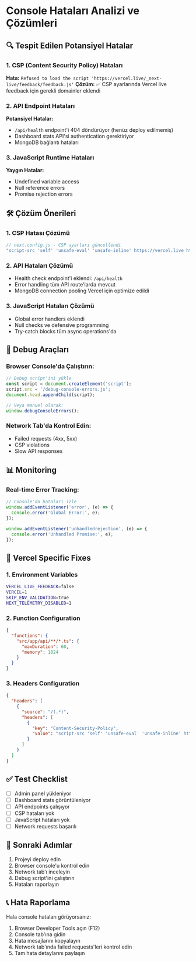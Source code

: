 # Console Hataları Analizi ve Çözümleri

## 🔍 Tespit Edilen Potansiyel Hatalar

### 1. CSP (Content Security Policy) Hataları
**Hata:** `Refused to load the script 'https://vercel.live/_next-live/feedback/feedback.js'`
**Çözüm:** ✅ CSP ayarlarında Vercel live feedback için gerekli domainler eklendi

### 2. API Endpoint Hataları
**Potansiyel Hatalar:**
- `/api/health` endpoint'i 404 döndürüyor (henüz deploy edilmemiş)
- Dashboard stats API'si authentication gerektiriyor
- MongoDB bağlantı hataları

### 3. JavaScript Runtime Hataları
**Yaygın Hatalar:**
- Undefined variable access
- Null reference errors
- Promise rejection errors

## 🛠️ Çözüm Önerileri

### 1. CSP Hatası Çözümü
```javascript
// next.config.js - CSP ayarları güncellendi
"script-src 'self' 'unsafe-eval' 'unsafe-inline' https://vercel.live https://vercel.com https://*.vercel.app https://*.vercel.live https://vercel.live/_next-live/ https://vercel.live/_next-live/feedback/;"
```

### 2. API Hataları Çözümü
- Health check endpoint'i eklendi: `/api/health`
- Error handling tüm API route'larda mevcut
- MongoDB connection pooling Vercel için optimize edildi

### 3. JavaScript Hataları Çözümü
- Global error handlers eklendi
- Null checks ve defensive programming
- Try-catch blocks tüm async operations'da

## 🔧 Debug Araçları

### Browser Console'da Çalıştırın:
```javascript
// Debug script'ini yükle
const script = document.createElement('script');
script.src = '/debug-console-errors.js';
document.head.appendChild(script);

// Veya manuel olarak:
window.debugConsoleErrors();
```

### Network Tab'da Kontrol Edin:
- Failed requests (4xx, 5xx)
- CSP violations
- Slow API responses

## 📊 Monitoring

### Real-time Error Tracking:
```javascript
// Console'da hataları izle
window.addEventListener('error', (e) => {
  console.error('Global Error:', e);
});

window.addEventListener('unhandledrejection', (e) => {
  console.error('Unhandled Promise:', e);
});
```

## 🚀 Vercel Specific Fixes

### 1. Environment Variables
```bash
VERCEL_LIVE_FEEDBACK=false
VERCEL=1
SKIP_ENV_VALIDATION=true
NEXT_TELEMETRY_DISABLED=1
```

### 2. Function Configuration
```json
{
  "functions": {
    "src/app/api/**/*.ts": {
      "maxDuration": 60,
      "memory": 1024
    }
  }
}
```

### 3. Headers Configuration
```json
{
  "headers": [
    {
      "source": "/(.*)",
      "headers": [
        {
          "key": "Content-Security-Policy",
          "value": "script-src 'self' 'unsafe-eval' 'unsafe-inline' https://vercel.live..."
        }
      ]
    }
  ]
}
```

## ✅ Test Checklist

- [ ] Admin panel yükleniyor
- [ ] Dashboard stats görüntüleniyor
- [ ] API endpoints çalışıyor
- [ ] CSP hataları yok
- [ ] JavaScript hataları yok
- [ ] Network requests başarılı

## 🎯 Sonraki Adımlar

1. Projeyi deploy edin
2. Browser console'u kontrol edin
3. Network tab'ı inceleyin
4. Debug script'ini çalıştırın
5. Hataları raporlayın

## 📞 Hata Raporlama

Hala console hataları görüyorsanız:
1. Browser Developer Tools açın (F12)
2. Console tab'ına gidin
3. Hata mesajlarını kopyalayın
4. Network tab'ında failed requests'leri kontrol edin
5. Tam hata detaylarını paylaşın
